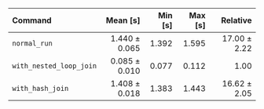 | Command | Mean [s] | Min [s] | Max [s] | Relative |
|:---|---:|---:|---:|---:|
| `normal_run` | 1.440 ± 0.065 | 1.392 | 1.595 | 17.00 ± 2.22 |
| `with_nested_loop_join` | 0.085 ± 0.010 | 0.077 | 0.112 | 1.00 |
| `with_hash_join` | 1.408 ± 0.018 | 1.383 | 1.443 | 16.62 ± 2.05 |
